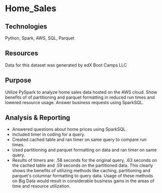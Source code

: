 # Home_Sales

## Technologies
  Python, Spark, AWS, SQL, Parquet

## Resources
 Data for this dataset was generated by edX Boot Camps LLC
 
 ## Purpose
 Utilize PySpark to analyze home sales data hosted on the AWS cloud. Show benefits of of partitioning and parquet formatting in reduced run times and lowered resource usage. Answer business requests using SparkSQL. 
  
 ## Analysis & Reporting
  - Answered questions about home prices using SparkSQL.
  - Included timer in coding for a query.
  - Created cached table and ran timer on same query to compare run times.
  - Used partitioning and parquet formatting on data and ran timer on same query.
  - Results of timers are: .58 seconds for the original query, .63 seconds on the cached table and .59 seconds on the partitioned data. This clearly shows the benefits of utilizing methods like caching, partitioning and parquet's columnar formatting to query data. Usage of these methods on Big Data would result in considerable business gains in the areas of time and resource utilization. 
